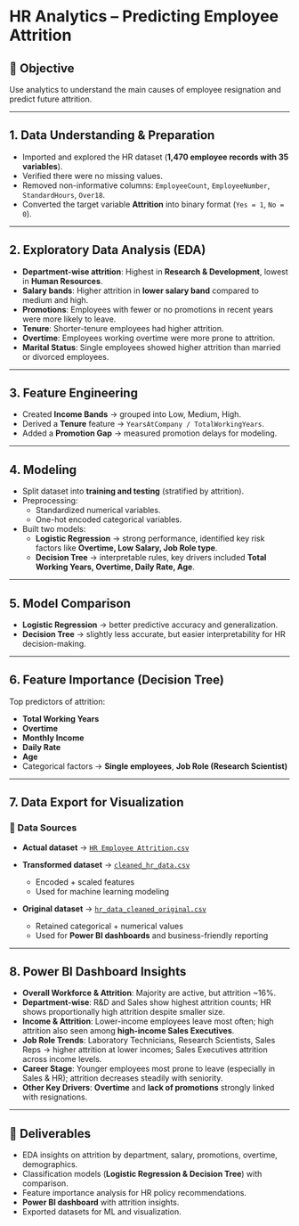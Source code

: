 # HR Analytics – Predicting Employee Attrition  

## 📌 Objective  
Use analytics to understand the main causes of employee resignation and predict future attrition.  

---

## 1. Data Understanding & Preparation  
- Imported and explored the HR dataset (**1,470 employee records with 35 variables**).  
- Verified there were no missing values.  
- Removed non-informative columns: `EmployeeCount`, `EmployeeNumber`, `StandardHours`, `Over18`.  
- Converted the target variable **Attrition** into binary format (`Yes = 1`, `No = 0`).  

---

## 2. Exploratory Data Analysis (EDA)  
- **Department-wise attrition**: Highest in **Research & Development**, lowest in **Human Resources**.  
- **Salary bands**: Higher attrition in **lower salary band** compared to medium and high.  
- **Promotions**: Employees with fewer or no promotions in recent years were more likely to leave.  
- **Tenure**: Shorter-tenure employees had higher attrition.  
- **Overtime**: Employees working overtime were more prone to attrition.  
- **Marital Status**: Single employees showed higher attrition than married or divorced employees.  

---

## 3. Feature Engineering  
- Created **Income Bands** → grouped into Low, Medium, High.  
- Derived a **Tenure** feature → `YearsAtCompany / TotalWorkingYears`.  
- Added a **Promotion Gap** → measured promotion delays for modeling.  

---

## 4. Modeling  
- Split dataset into **training and testing** (stratified by attrition).  
- Preprocessing:  
  - Standardized numerical variables.  
  - One-hot encoded categorical variables.  
- Built two models:  
  - **Logistic Regression** → strong performance, identified key risk factors like **Overtime, Low Salary, Job Role type**.  
  - **Decision Tree** → interpretable rules, key drivers included **Total Working Years, Overtime, Daily Rate, Age**.  

---

## 5. Model Comparison  
- **Logistic Regression** → better predictive accuracy and generalization.  
- **Decision Tree** → slightly less accurate, but easier interpretability for HR decision-making.  

---

## 6. Feature Importance (Decision Tree)  
Top predictors of attrition:  
- **Total Working Years**  
- **Overtime**  
- **Monthly Income**  
- **Daily Rate**  
- **Age**  
- Categorical factors → **Single employees**, **Job Role (Research Scientist)**  

---

## 7. Data Export for Visualization  

  ### 📂 Data Sources  

- **Actual dataset** → [`HR Employee Attrition.csv`](https://github.com/rajeshpolipalli/Data-Analyst-Wor-k-1--Predicting-Employee-Attrition/blob/main/Predicting-Employee-Attrition-main/HR%20Employee%20Attrition.csv)
  
- **Transformed dataset** → [`cleaned_hr_data.csv`](https://github.com/rajeshpolipalli/Data-Analyst-Wor-k-1--Predicting-Employee-Attrition/blob/main/Predicting-Employee-Attrition-main/cleaned_hr_data.csv)  
  - Encoded + scaled features  
  - Used for machine learning modeling  

- **Original dataset** → [`hr_data_cleaned_original.csv`](https://github.com/rajeshpolipalli/Data-Analyst-Wor-k-1--Predicting-Employee-Attrition/blob/main/Predicting-Employee-Attrition-main/hr_data_cleaned_original.xlsx)  
  - Retained categorical + numerical values  
  - Used for **Power BI dashboards** and business-friendly reporting  

---

## 8. Power BI Dashboard Insights  
- **Overall Workforce & Attrition**: Majority are active, but attrition ~16%.  
- **Department-wise**: R&D and Sales show highest attrition counts; HR shows proportionally high attrition despite smaller size.  
- **Income & Attrition**: Lower-income employees leave most often; high attrition also seen among **high-income Sales Executives**.  
- **Job Role Trends**: Laboratory Technicians, Research Scientists, Sales Reps → higher attrition at lower incomes; Sales Executives attrition across income levels.  
- **Career Stage**: Younger employees most prone to leave (especially in Sales & HR); attrition decreases steadily with seniority.  
- **Other Key Drivers**: **Overtime** and **lack of promotions** strongly linked with resignations.  

---

## 🚀 Deliverables  
- EDA insights on attrition by department, salary, promotions, overtime, demographics.  
- Classification models (**Logistic Regression & Decision Tree**) with comparison.  
- Feature importance analysis for HR policy recommendations.  
- **Power BI dashboard** with attrition insights.  
- Exported datasets for ML and visualization.  
